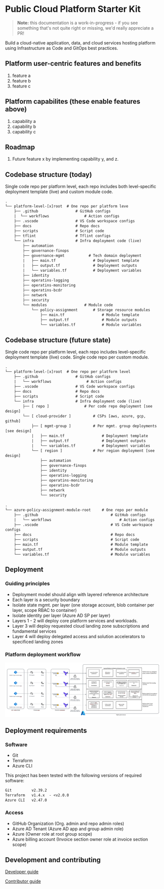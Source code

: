# Public Cloud Platform Starter Kit

> **Note:** this documentation is a work-in-progress - if you see something that's not quite right or missing, we'd really appreciate a PR!

Build a cloud-native application, data, and cloud services hosting platform using Infrastructure as Code and GitOps best practices.

## Platform user-centric features and benefits

1. feature a
2. feature b
3. feature c

## Platform capabilites (these enable features above)

1. capability a
2. capability b
3. capability c

## Roadmap

1. Future feature x by implementing capability y, and z.

## Codebase structure (today)
Single code repo per platform level, each repo includes both level-specific deployment template (live) and custom module code.  

    .                           
    └── platform-level-[x]root  # One repo per platform leve
        ├── .github                 # GitHub configs
        |  └── workflows                # Action configs
        ├── .vscode                 # VS Code workspace configs
        ├── docs                    # Repo docs
        ├── scripts                 # Script code
        ├── tflint                  # Tflint configs          
        └── infra                   # Infra deployment code (live)
            ├── automation               
            ├── governance-finops
            ├── governance-mgmt           # Tech domain deployment
            |   ├── main.tf                 # Deployment template
            |   ├── output.tf               # Deployment outputs
            |   └── variables.tf            # Deployment variables     
            ├── identity                 
            ├── operatins-logging
            ├── operatins-monitoring
            ├── operatins-bcdr            
            ├── network                 
            ├── security                           
            └── modules                 # Module code
                └── policy-assignment       # Storage resource modules
                    ├── main.tf                 # Module template
                    ├── output.tf               # Module outputs
                    └── variables.tf            # Module variables

## Codebase structure (future state)
Single code repo per platform level, each repo includes level-specific deployment template (live) code. Single code repo per custom module. 

    .
    └── platform-level-[x]root  # One repo per platform level
        ├── .github                 # GitHub configs
        |   └── workflows                # Action configs
        ├── .vscode                 # VS Code workspace configs
        ├── docs                    # Repo docs
        ├── scripts                 # Script code            
        └── infra                   # Infra deployment code (live)
            ├── [ repo ]                # Per code repo deployment [see design]
            └── [ cloud-provider ]          # CSPs [aws, azure, gcp, github]
                ├── [ mgmt-group ]          # Per mgmt. group deployments [see design]
                |   ├── main.tf                 # Deployment template
                |   ├── output.tf               # Deployment outputs
                |   └── variables.tf            # Deployment variables
                └── [ region ]              # Per region deployment [see design]
                    ├── automation              
                    ├── governance-finops
                    ├── identity                 
                    ├── operatins-logging
                    ├── operatins-monitoring
                    ├── operatins-bcdr            
                    ├── network                 
                    └── security
    
    .
    └── azure-policy-assignment-module-root     # One repo per module
        ├── .github                                 # GitHub configs
        |   └── workflows                               # Action configs
        ├── .vscode                                 # VS Code workspace configs
        ├── docs                                    # Repo docs
        ├── scripts                                 # Script code 
        ├── main.tf                                 # Module template
        ├── output.tf                               # Module outputs
        └── variables.tf                            # Module variables



## Deployment

### Guiding principles
* Deployment model should align with layered reference architecture
* Each layer is a security boundary
* Isolate state mgmt. per layer (one storage account, blob container per layer, scope RBAC to container)
* Isolate identity per layer (Azure AD SP per layer) 
* Layers 1 - 2 will deploy core platform services and workloads.  
* Layer 3 will deploy requested cloud landing zone subscriptions and fundamental services
* Layer 4 will deploy delegated access and solution accelerators to specificed landing zones

### Platform deployment workflow
![Deployment workflow design](./docs/images/platform-deployment.png "Deployment Workflow")

## Deployment requirements

### Software

* Git
* Terraform
* Azure CLI

This project has been tested with the following versions of required software:

    Git         v2.39.2
    Terraform   v1.4.x  - <v2.0.0
    Azure CLI   v2.47.0

### Access

* GitHub Organization (Org. admin and repo admin roles)
* Azure AD Tenant (Azure AD app and group admin role)
* Azure (Owner role at root group scope)
* Azure billing account (Invoice section owner role at invoice section scope)

## Development and contributing  

[Developer guide](docs/guide-development.md)

[Contributor guide](CONTRIBUTING.md)